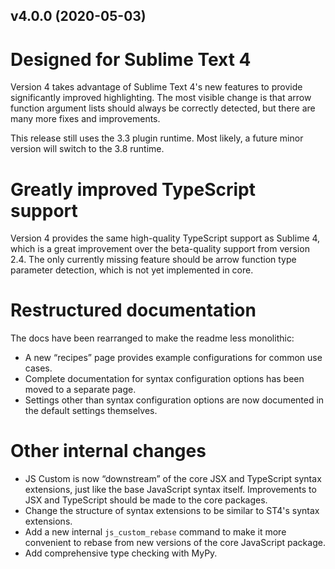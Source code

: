 v4.0.0 (2020-05-03)
-------------------

# Designed for Sublime Text 4

Version 4 takes advantage of Sublime Text 4's new features to provide significantly improved highlighting. The most visible change is that arrow function argument lists should always be correctly detected, but there are many more fixes and improvements.

This release still uses the 3.3 plugin runtime. Most likely, a future minor version will switch to the 3.8 runtime.

# Greatly improved TypeScript support

Version 4 provides the same high-quality TypeScript support as Sublime 4, which is a great improvement over the beta-quality support from version 2.4. The only currently missing feature should be arrow function type parameter detection, which is not yet implemented in core.

# Restructured documentation

The docs have been rearranged to make the readme less monolithic:

- A new “recipes” page provides example configurations for common use cases.
- Complete documentation for syntax configuration options has been moved to a separate page.
- Settings other than syntax configuration options are now documented in the default settings themselves.

# Other internal changes

- JS Custom is now “downstream” of the core JSX and TypeScript syntax extensions, just like the base JavaScript syntax itself. Improvements to JSX and TypeScript should be made to the core packages.
- Change the structure of syntax extensions to be similar to ST4's syntax extensions.
- Add a new internal `js_custom_rebase` command to make it more convenient to rebase from new versions of the core JavaScript package.
- Add comprehensive type checking with MyPy.
